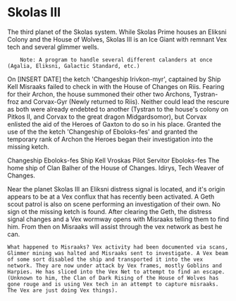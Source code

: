 # Skolas III

The third planet of the Skolas system. While Skolas Prime houses an Eliksni Colony and the House of Wolves, Skolas III is an Ice Giant with remnant Vex tech and several glimmer wells.

        Note: A program to handle several different calanders at once (Agalia, Eliksni, Galactic Standard, etc.)

On [INSERT DATE] the ketch 'Changeship Irivkon-myr', captained by Ship Kell Misraaks failed to check in with the House of Changes on Riis. Fearing for their Archon, the house summoned their other two Archons, Tystran-froz and Corvax-Gyr (Newly returned to Riis). Neither could lead the rescure as both were already endebted to another (Tystran to the house's colony on Pitkos II, and Corvax to the great dragon Midgardsomor), but Corvax enlisted the aid of the Heroes of Gaxton to do so in his place. Granted the use of the the ketch 'Changeship of Eboloks-fes' and granted the temporary rank of Archon the Heroes began their investigation into the missing ketch.

Changeship Eboloks-fes
    Ship Kell Vroskas
    Pilot Servitor Eboloks-fes
    The home ship of Clan Balher of the House of Changes.
    Idirys, Tech Weaver of Changes.

Near the planet Skolas III an Eliksni distress signal is located, and it's origin appears to be at a Vex conflux that has recently been activated. A Geth scout patrol is also on scene performing an investigation of their own. No sign ot the missing ketch is found.
After clearing the Geth, the distress signal changes and a Vex wormway opens with Misraaks telling them to find him. From then on Misraaks will assist through the vex network as best he can.

    What happened to Misraaks? Vex activity had been documented via scans, Glimmer mining was halted and Misraaks sent to investigate. A Vex beam of some sort disabled the ship and transported it into the vex network. They are now under attack by Vex frames, mostly Goblins and Harpies. He has sliced into the Vex Net to attempt to find an escape. (Unknown to him, the Clan of Dark Rising of the House of Wolves has gone rouge and is using Vex tech in an attempt to capture misraaks. The Vex are just doing Vex things).